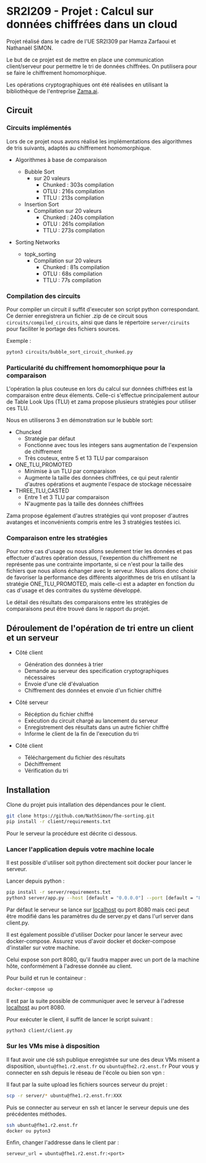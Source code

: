 # SR2I209 - Projet : Calcul sur données chiffrées dans un cloud

Projet réalisé dans le cadre de l'UE SR2I309 par Hamza Zarfaoui et Nathanaël SIMON.

Le but de ce projet est de mettre en place une communication client/serveur pour permettre le tri de données chiffrées. On putilisera pour se faire le chiffrement homomorphique.

Les opérations cryptographiques ont été réalisées en utilisant la bibliothèque de l'entreprise [Zama.ai](https://www.zama.ai/).

## Circuit

### Circuits implémentés

Lors de ce projet nous avons réalisé les implémentations des algorithmes de tris suivants, adaptés au chiffrement homomorphique.

- Algorithmes à base de comparaison
  - Bubble Sort
    - sur 20 valeurs
      - Chunked : 303s compilation
      - OTLU : 216s compilation
      - TTLU : 213s compilation
  - Insertion Sort
    - Compilation sur 20 valeurs
      - Chunked : 240s compilation
      - OTLU : 261s compilation
      - TTLU : 273s compilation

- Sorting Networks
  - topk_sorting
    - Compilation sur 20 valeurs
      - Chunked : 81s compilation
      - OTLU : 68s compilation
      - TTLU : 77s compilation
  
### Compilation des circuits

Pour compiler un circuit il suffit d'executer son script python correspondant. Ce dernier enregistrera un fichier .zip de ce circuit sous `circuits/compiled_circuits`, ainsi que dans le répertoire `server/ciruits` pour faciliter le portage des fichiers sources.

Exemple :

```bash
pyton3 circuits/bubble_sort_circuit_chunked.py
```

### Particularité du chiffrement homomorphique pour la comparaison

L'opération la plus couteuse en lors du calcul sur données chiffrées est la comparaison entre deux élements. Celle-ci s'effectue principalement autour de Table Look Ups (TLU) et zama propose plusieurs stratégies pour utiliser ces TLU.

Nous en utiliserons 3 en démonstration sur le bubble sort:

- Chuncked
  - Stratégie par défaut
  - Fonctionne avec tous les integers sans augmentation de l'expension de chiffrement
  - Très couteux, entre 5 et 13 TLU par comparaison
- ONE_TLU_PROMOTED
  - Minimise à un TLU par comparaison
  - Augmente la taille des données chiffrées, ce qui peut ralentir d'autres opérations et augmente l'espace de stockage nécessaire
- THREE_TLU_CASTED
  - Entre 1 et 3 TLU par comparaison
  - N'augmente pas la taille des données chiffrées

Zama propose également d'autres stratégies qui vont proposer d'autres avatanges et inconvénients compris entre les 3 stratégies testées ici.

### Comparaison entre les stratégies

Pour notre cas d'usage ou nous allons seulement trier les données et pas effectuer d'autres opération dessus, l'exepention du chiffrement ne représente pas une contrainte importante, si ce n'est pour la taille des fichiers que nous allons échanger avec le serveur. Nous allons donc choisir de favoriser la performance des différents algorithmes de tris en utilsant la stratégie ONE_TLU_PROMOTED, mais celle-ci est a adapter en fonction du cas d'usage et des contraites du système développé.

Le détail des résultats des comparaisons entre les stratégies de comparaisons peut être trouvé dans le rapport du projet.

## Déroulement de l'opération de tri entre un client et un serveur

- Côté client
  - Génération des données à trier
  - Demande au serveur des specification cryptographiques nécessaires
  - Envoie d'une clé d'évaluation
  - Chiffrement des données et envoie d'un fichier chiffré

- Côté serveur
  - Récéption du fichier chiffré
  - Exécution du circuit chargé au lancement du serveur
  - Enregistrement des résultats dans un autre fichier chiffré
  - Informe le client de la fin de l'execution du tri

- Côté client
  - Téléchargement du fichier des résultats
  - Déchiffrement
  - Vérification du tri

## Installation

Clone du projet puis intallation des dépendances pour le client.

``` bash
git clone https://github.com/NathSimon/fhe-sorting.git
pip install -r client/requirements.txt
```

Pour le serveur la procédure est décrite ci dessous.

### Lancer l'application depuis votre machine locale  

Il est possible d'utiliser soit python directement soit docker pour lancer le serveur.

Lancer depuis python :

``` bash
pip install -r server/requirements.txt
python3 server/app.py --host [default = "0.0.0.0"] --port [default = "8080"] --algorithm ["bubble","insertion","topk", default="topk"] --comparison ["chunked","OLTU","TTLU", default = "OTLU"]
```

Par défaut le serveur se lance sur [localhost](http://localhost:8080) qu port 8080 mais ceci peut être modifié dans les paramètres du de server.py et dans l'url server dans client.py.

Il est également possible d'utiliser Docker pour lancer le serveur avec docker-compose. Assurez vous d'avoir docker et docker-compose d'installer sur votre machine.

Celui expose son port 8080, qu'il faudra mapper avec un port de la machine hôte, conformément à l'adresse donnée au client.

Pour build et run le containeur :

```bash
docker-compose up
```

Il est par la suite possible de communiquer avec le serveur à l'adresse [localhost](http://localhost:8080) au port 8080.

Pour exécuter le client, il suffit de lancer le script suivant :

``` bash
python3 client/client.py
```

### Sur les VMs mise à disposition

Il faut avoir une clé ssh publique enregistrée sur une des deux VMs misent a disposition, ```ubuntu@fhe1.r2.enst.fr``` ou ```ubuntu@fhe2.r2.enst.fr```
Pour vous y connecter en ssh depuis le réseau de l'école ou bien son vpn :

Il faut par la suite upload les fichiers sources serveur du projet :

``` bash
scp -r server/* ubuntu@fhe1.r2.enst.fr:XXX 
```

Puis se connecter au serveur en ssh et lancer le serveur depuis une des précédentes méthodes.

``` bash
ssh ubuntu@fhe1.r2.enst.fr
docker ou pyton3
```

Enfin, changer l'addresse dans le client par :

```pyton
serveur_url = ubuntu@fhe1.r2.enst.fr:<port>
```
